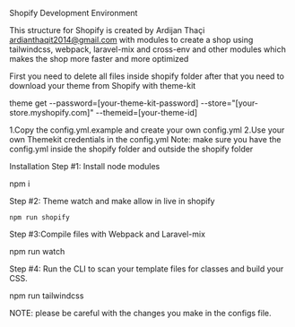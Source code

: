 Shopify Development Environment

This structure for Shopify is created by Ardijan Thaçi ardianthaqit2014@gmail.com with modules 
to create a shop using tailwindcss, webpack, laravel-mix and cross-env and other modules which makes the shop more faster and more optimized


First you need to delete all files inside shopify folder after that you need to download your theme from Shopify with theme-kit 

theme get --password=[your-theme-kit-password] --store="[your-store.myshopify.com]" --themeid=[your-theme-id]

1.Copy the config.yml.example and create your own config.yml
2.Use your own Themekit credentials in the config.yml
Note: make sure you have the config.yml inside the shopify folder and outside the shopify folder

Installation
Step #1: Install node modules

npm i 

Step #2: Theme watch and make allow in live in shopify

```npm run shopify```

Step #3:Compile files with Webpack and Laravel-mix

npm run watch

Step #4: Run the CLI to scan your template files for classes and build your CSS.

npm run tailwindcss


NOTE: please be careful with the changes you make in the configs file.